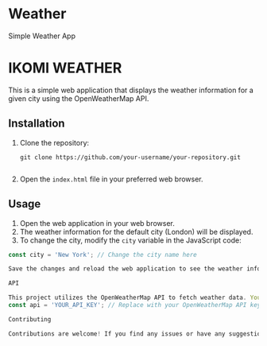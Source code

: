 # Weather
Simple Weather App
# IKOMI WEATHER

This is a simple web application that displays the weather information for a given city using the OpenWeatherMap API.

## Installation

1. Clone the repository:

   ```shell
   git clone https://github.com/your-username/your-repository.git

   
2. Open the `index.html` file in your preferred web browser.

## Usage

1. Open the web application in your web browser.
2. The weather information for the default city (London) will be displayed.
3. To change the city, modify the `city` variable in the JavaScript code:

```javascript
const city = 'New York'; // Change the city name here

Save the changes and reload the web application to see the weather information for the new city.

API

This project utilizes the OpenWeatherMap API to fetch weather data. You will need to obtain an API key by signing up on the OpenWeatherMap website. Once you have the API key, replace the api variable in the JavaScript code:
const api = 'YOUR_API_KEY'; // Replace with your OpenWeatherMap API key

Contributing

Contributions are welcome! If you find any issues or have any suggestions, please feel free to open an issue or submit a pull request.
